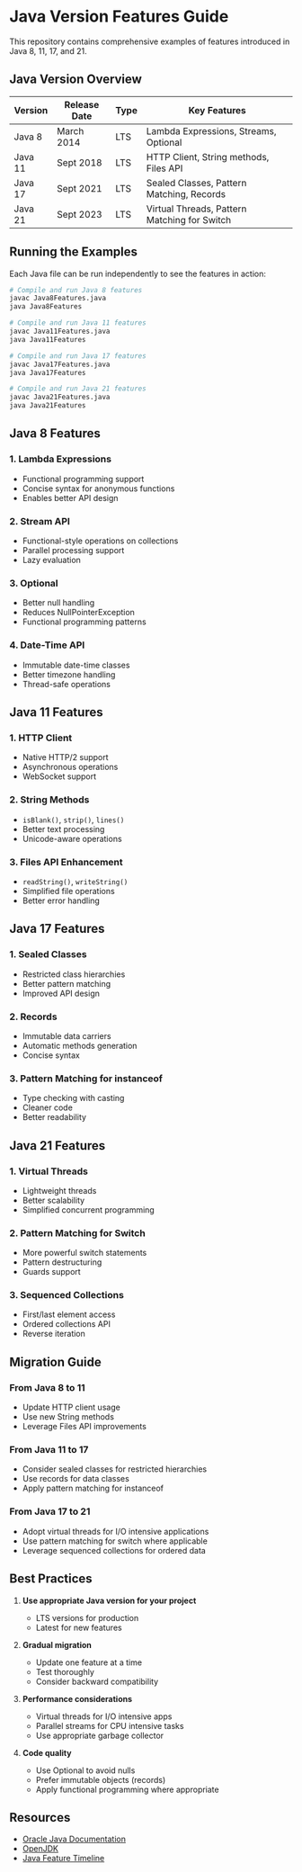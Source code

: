 # Java Version Features Guide

This repository contains comprehensive examples of features introduced in Java 8, 11, 17, and 21.

## Java Version Overview

| Version | Release Date | Type | Key Features |
|---------|--------------|------|--------------|
| Java 8  | March 2014   | LTS  | Lambda Expressions, Streams, Optional |
| Java 11 | Sept 2018    | LTS  | HTTP Client, String methods, Files API |
| Java 17 | Sept 2021    | LTS  | Sealed Classes, Pattern Matching, Records |
| Java 21 | Sept 2023    | LTS  | Virtual Threads, Pattern Matching for Switch |

## Running the Examples

Each Java file can be run independently to see the features in action:

```bash
# Compile and run Java 8 features
javac Java8Features.java
java Java8Features

# Compile and run Java 11 features  
javac Java11Features.java
java Java11Features

# Compile and run Java 17 features
javac Java17Features.java
java Java17Features

# Compile and run Java 21 features
javac Java21Features.java
java Java21Features
```

## Java 8 Features

### 1. Lambda Expressions
- Functional programming support
- Concise syntax for anonymous functions
- Enables better API design

### 2. Stream API
- Functional-style operations on collections
- Parallel processing support
- Lazy evaluation

### 3. Optional
- Better null handling
- Reduces NullPointerException
- Functional programming patterns

### 4. Date-Time API
- Immutable date-time classes
- Better timezone handling
- Thread-safe operations

## Java 11 Features

### 1. HTTP Client
- Native HTTP/2 support
- Asynchronous operations
- WebSocket support

### 2. String Methods
- `isBlank()`, `strip()`, `lines()`
- Better text processing
- Unicode-aware operations

### 3. Files API Enhancement
- `readString()`, `writeString()`
- Simplified file operations
- Better error handling

## Java 17 Features

### 1. Sealed Classes
- Restricted class hierarchies
- Better pattern matching
- Improved API design

### 2. Records
- Immutable data carriers
- Automatic methods generation
- Concise syntax

### 3. Pattern Matching for instanceof
- Type checking with casting
- Cleaner code
- Better readability

## Java 21 Features

### 1. Virtual Threads
- Lightweight threads
- Better scalability
- Simplified concurrent programming

### 2. Pattern Matching for Switch
- More powerful switch statements
- Pattern destructuring
- Guards support

### 3. Sequenced Collections
- First/last element access
- Ordered collections API
- Reverse iteration

## Migration Guide

### From Java 8 to 11
- Update HTTP client usage
- Use new String methods
- Leverage Files API improvements

### From Java 11 to 17
- Consider sealed classes for restricted hierarchies
- Use records for data classes
- Apply pattern matching for instanceof

### From Java 17 to 21
- Adopt virtual threads for I/O intensive applications
- Use pattern matching for switch where applicable
- Leverage sequenced collections for ordered data

## Best Practices

1. **Use appropriate Java version for your project**
   - LTS versions for production
   - Latest for new features

2. **Gradual migration**
   - Update one feature at a time
   - Test thoroughly
   - Consider backward compatibility

3. **Performance considerations**
   - Virtual threads for I/O intensive apps
   - Parallel streams for CPU intensive tasks
   - Use appropriate garbage collector

4. **Code quality**
   - Use Optional to avoid nulls
   - Prefer immutable objects (records)
   - Apply functional programming where appropriate

## Resources

- [Oracle Java Documentation](https://docs.oracle.com/en/java/)
- [OpenJDK](https://openjdk.java.net/)
- [Java Feature Timeline](https://en.wikipedia.org/wiki/Java_version_history)
